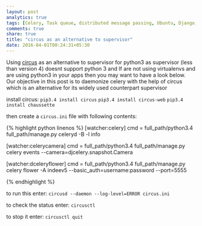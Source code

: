 ```yaml
---
layout: post
analytics: true
tags: [Celery, Task queue, distributed message passing, Ubuntu, Django, Python, flower]
comments: true
share: true
title: "circus as an alternative to supervisor"
date: 2016-04-01T00:24:31+05:30
---
```


Using [circus](rcus.readthedocs.org) as an alternative to supervisor for python3 as supervisor (less than version 4) doesnt support python 3 and  If are not using virtualenvs and are using python3 in your apps then you may want to have a look below. Our objective in this post is to daemonize celery with the help of circus which is an alternative for its widely used counterpart supervisor

install circus:
`pip3.4 install circus`
`pip3.4 install circus-web`
`pip3.4 install chaussette`

then create a `circus.ini` file with following contents:

{% highlight python linenos %}
[watcher:celery]
cmd = full_path/python3.4 full_path/manage.py celeryd -B -l info

[watcher:celerycamera]
cmd = full_path/python3.4 full_path/manage.py celery events --camera=djcelery.snapshot.Camera

[watcher:dceleryflower]
cmd = full_path/python3.4 full_path/manage.py celery flower -A indeev5 --basic_auth=username:password --port=5555

{% endhighlight %}

to run this enter:
`circusd --daemon --log-level=ERROR circus.ini`

to check the status enter:
`circusctl`

to stop it enter:
`circusctl quit`

